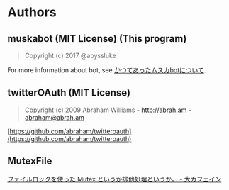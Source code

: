 # Authors

## muskabot (MIT License) (This program)
> Copyright (c) 2017 @abyssluke 

For more information about bot, see [かつてあったムスカbotについて](https://scrapbox.io/abyssluke/%E3%81%8B%E3%81%A4%E3%81%A6%E3%81%82%E3%81%A3%E3%81%9F%E3%83%A0%E3%82%B9%E3%82%ABbot%E3%81%AB%E3%81%A4%E3%81%84%E3%81%A6).

## twitterOAuth (MIT License)
> Copyright (c) 2009 Abraham Williams - http://abrah.am - abraham@abrah.am

[https://github.com/abraham/twitteroauth](https://github.com/abraham/twitteroauth)

## MutexFile
[ファイルロックを使った Mutex というか排他処理というか。 - 大カフェイン](http://d.hatena.ne.jp/hope-echoes/20080426/1209141189)

